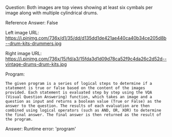 Question: Both images are top views showing at least six cymbals per image along with multiple cylindrical drums.

Reference Answer: False

Left image URL: https://i.pinimg.com/736x/d1/35/dd/d135dd1de421ae440ca40b34ce205d8b--drum-kits-drummers.jpg

Right image URL: https://i.pinimg.com/736x/15/fd/a3/15fda3d1d09d78ca52f9c4da26c2d52d--vintage-drums-drum-kits.jpg

Program:

```
The given program is a series of logical steps to determine if a statement is true or false based on the content of the images provided. Each statement is evaluated step by step using the VQA (Visual Question Answering) function, which takes an image and a question as input and returns a boolean value (True or False) as the answer to the question. The results of each evaluation are then combined using logical operators (such as AND, OR, XOR) to determine the final answer. The final answer is then returned as the result of the program.
```
Answer: Runtime error: 'program'

